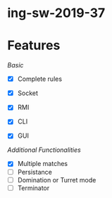 # ing-sw-2019-37

# Features

_Basic_
- [x] Complete rules
- [x] Socket
- [x] RMI
- [x] CLI
- [x] GUI


_Additional Functionalities_
- [x] Multiple matches
- [ ] Persistance
- [ ] Domination or Turret mode
- [ ] Terminator